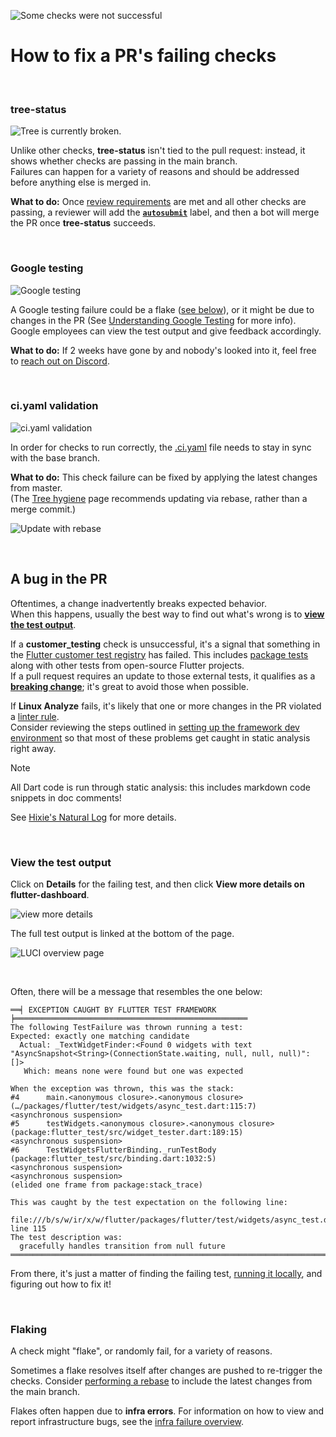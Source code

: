 ![Some checks were not successful](https://github.com/user-attachments/assets/95fd56e9-4839-4944-b9ac-cc45404896a2)

# How to fix a PR's failing checks

<br>

### tree-status

![Tree is currently broken.](https://github.com/user-attachments/assets/b611d540-c4cb-47dc-a27f-bef8709f24ce)

Unlike other checks, **tree-status** isn't tied to the pull request:
instead, it shows whether checks are passing in the main branch.\
Failures can happen for a variety of reasons and should be addressed
before anything else is merged in.

**What to do:** Once [review requirements](../Tree-hygiene.md#getting-a-code-review)
are met and all other checks are passing, a reviewer will add the
[**`autosubmit`**](../../infra/Landing-Changes-With-Autosubmit.md) label,
and then a bot will merge the PR once **tree-status** succeeds.

<br>

### Google testing

![Google testing](https://github.com/user-attachments/assets/7d1f9a66-b84a-4223-b57d-77b44f205d1c)

A Google testing failure could be a flake ([see below](#flaking)), or it
might be due to changes in the PR (See
[Understanding Google Testing](../../infra/Understanding-Google-Testing.md)
for more info).
Google employees can view the test output and give feedback accordingly.

**What to do:** If 2 weeks have gone by and nobody's looked into it,
feel free to [reach out on Discord](../Chat.md).

<br>

### ci.yaml validation

![ci.yaml validation](https://github.com/user-attachments/assets/545a55f8-5bde-460f-92dd-9d87788f9fe8)

In order for checks to run correctly, the [.ci.yaml](../../../.ci.yaml)
file needs to stay in sync with the base branch.

**What to do:** This check failure can be fixed by applying the latest changes
from master.\
(The [Tree hygiene](../Tree-hygiene.md#using-git) page recommends updating
via rebase, rather than a merge commit.)

![Update with rebase](https://github.com/user-attachments/assets/8bacd87f-410a-4a9c-8ad0-075dd05f3eff)

<br>

## A bug in the PR

Oftentimes, a change inadvertently breaks expected behavior.\
When this happens, usually the best way to find out what's wrong is to
[**view the test output**](#view-the-test-output).

If a **customer_testing** check is unsuccessful, it's a signal that something in the
[Flutter customer test registry](https://github.com/flutter/tests/) has failed.
This includes [package tests](../../ecosystem/testing/Understanding-Packages-tests.md)
along with other tests from open-source Flutter projects.\
If a pull request requires an update to those external tests, it qualifies as a
[**breaking change**](../Tree-hygiene.md#handling-breaking-changes);
it's great to avoid those when possible.

If **Linux Analyze** fails, it's likely that one or more changes in the PR
violated a [linter rule](https://dart.dev/lints/).\
Consider reviewing the steps outlined in
[setting up the framework dev environment](../../Setting-up-the-Framework-development-environment.md)
so that most of these problems get caught in static analysis right away.

> [!NOTE]
> All Dart code is run through static analysis:
> this includes markdown code snippets in doc comments!
>
> See [Hixie's Natural Log](https://ln.hixie.ch/?start=1660174115) for more details.

<br>

### View the test output

Click on **Details** for the failing test, and then click
**View more details on flutter-dashboard**.

![view more details](https://github.com/user-attachments/assets/df667176-205f-42b2-8997-885c50ab238d)

The full test output is linked at the bottom of the page.

![LUCI overview page](https://github.com/user-attachments/assets/9603c6ad-90ec-47e1-96e8-9e3430f2c1b8)

<br>

Often, there will be a message that resembles the one below:

```
══╡ EXCEPTION CAUGHT BY FLUTTER TEST FRAMEWORK ╞════════════════════════════════════════════════════
The following TestFailure was thrown running a test:
Expected: exactly one matching candidate
  Actual: _TextWidgetFinder:<Found 0 widgets with text
"AsyncSnapshot<String>(ConnectionState.waiting, null, null, null)": []>
   Which: means none were found but one was expected

When the exception was thrown, this was the stack:
#4      main.<anonymous closure>.<anonymous closure> (…/packages/flutter/test/widgets/async_test.dart:115:7)
<asynchronous suspension>
#5      testWidgets.<anonymous closure>.<anonymous closure> (package:flutter_test/src/widget_tester.dart:189:15)
<asynchronous suspension>
#6      TestWidgetsFlutterBinding._runTestBody (package:flutter_test/src/binding.dart:1032:5)
<asynchronous suspension>
<asynchronous suspension>
(elided one frame from package:stack_trace)

This was caught by the test expectation on the following line:
  file:///b/s/w/ir/x/w/flutter/packages/flutter/test/widgets/async_test.dart line 115
The test description was:
  gracefully handles transition from null future
════════════════════════════════════════════════════════════════════════════════════════════════════
```

From there, it's just a matter of finding the failing test,
[running it locally](./Running-and-writing-tests.md),
and figuring out how to fix it!

<br>

### Flaking

A check might "flake", or randomly fail, for a variety of reasons.

Sometimes a flake resolves itself after changes are pushed to re-trigger
the checks. Consider [performing a rebase](#ciyaml-validation) to include
the latest changes from the main branch.

Flakes often happen due to **infra errors**.
For information on how to view and report infrastructure bugs, see the
[infra failure overview](../../infra/Understanding-a-LUCI-build-failure.md#overview-of-an-infra-failure-build).
